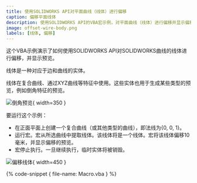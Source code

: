 ```yaml
---
title: 使用SOLIDWORKS API对平面曲线（线体）进行偏移
caption: 偏移平面线体
description: 使用SOLIDWORKS API的VBA宏示例，对平面曲线（线体）进行偏移并显示偏移预览
image: offset-wire-body.png
labels: [线体, 偏移]
---
```

这个VBA示例演示了如何使用SOLIDWORKS API对SOLIDWORKS曲线的线体进行偏移，并显示预览。

线体是一种对应于边和曲线的实体。

线体在复合曲线、通过XYZ曲线等特征中使用。这些实体也用于生成某些类型的预览，例如倒角特征的预览。

![倒角预览](fillet-preview.png){ width=350 }

要运行这个示例：

* 在正面平面上创建一个复合曲线（或其他类型的曲线），即法线为{0, 0, 1}。
* 运行宏。宏从所选曲线中提取线体。该线体将是一个线体。宏将该线体偏移10毫米，并显示偏移的预览。
* 宏停止执行。一旦继续执行，临时实体将被销毁。

![偏移线体](offset-wire-body.png){ width=450 }

{% code-snippet { file-name: Macro.vba } %}
